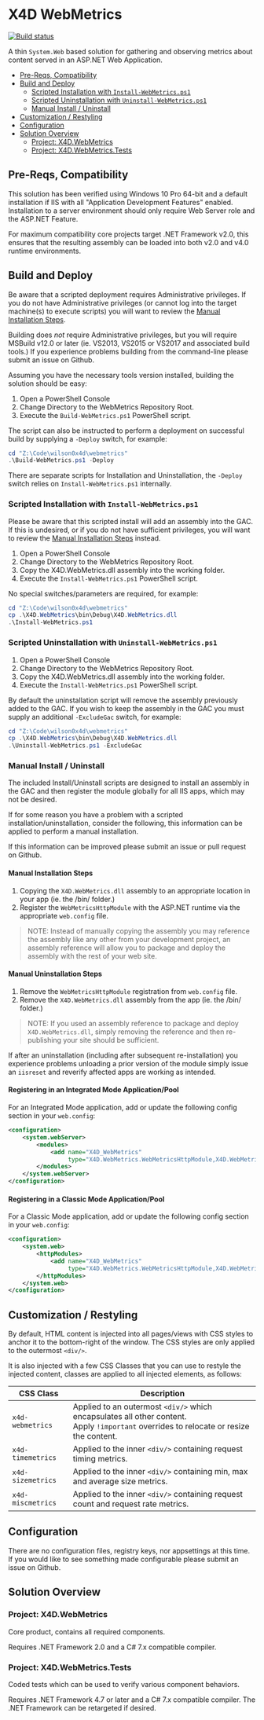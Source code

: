 # X4D WebMetrics 
[![Build status](https://ci.appveyor.com/api/projects/status/ljbqrs82depunl04/branch/master?svg=true)](https://ci.appveyor.com/project/wilson0x4d/webmetrics/branch/master)

A thin `System.Web` based solution for gathering and observing metrics about content served in an ASP.&shy;NET Web Application.

<!-- @import "[TOC]" {cmd="toc" depthFrom=2 depthTo=3 orderedList=false} -->
<!-- code_chunk_output -->

* [Pre-Reqs, Compatibility](#pre-reqs-compatibility)
* [Build and Deploy](#build-and-deploy)
	* [Scripted Installation with `Install-WebMetrics.ps1`](#scripted-installation-with-install-webmetricsps1)
	* [Scripted Uninstallation with `Uninstall-WebMetrics.ps1`](#scripted-uninstallation-with-uninstall-webmetricsps1)
	* [Manual Install / Uninstall](#manual-install-uninstall)
* [Customization / Restyling](#customization-restyling)
* [Configuration](#configuration)
* [Solution Overview](#solution-overview)
	* [Project: X4D.WebMetrics](#project-x4dwebmetrics)
	* [Project: X4D.WebMetrics.Tests](#project-x4dwebmetricstests)

<!-- /code_chunk_output -->


## Pre-Reqs, Compatibility

This solution has been verified using Windows 10 Pro 64-bit and a default installation if IIS with all "Application Development Features" enabled. Installation to a server environment should only require Web Server role and the ASP.&shy;NET Feature.

For maximum compatibility core projects target .NET Framework v2.0, this ensures that the resulting assembly can be loaded into both v2.0 and v4.0 runtime environments.


## Build and Deploy

Be aware that a scripted deployment requires Administrative privileges. If you do not have Administrative privileges (or cannot log into the target machine(s) to execute scripts) you will want to review the [Manual Installation Steps](#manual-install-uninstall).

Building does *not* require Administrative privileges, but you will require MSBuild v12.0 or later (ie. VS2013, VS2015 or VS2017 and associated build tools.) If you experience problems building from the command-line please submit an issue on Github.

Assuming you have the necessary tools version installed, building the solution should be easy:

1. Open a PowerShell Console
2. Change Directory to the WebMetrics Repository Root.
3. Execute the `Build-WebMetrics.ps1` PowerShell script.

The script can also be instructed to perform a deployment on successful build by supplying a `-Deploy` switch, for example:

```PowerShell
cd "Z:\Code\wilson0x4d\webmetrics"
.\Build-WebMetrics.ps1 -Deploy
```

There are separate scripts for Installation and Uninstallation, the `-Deploy` switch relies on `Install-WebMetrics.ps1` internally.


### Scripted Installation with `Install-WebMetrics.ps1`

Please be aware that this scripted install will add an assembly into the GAC. If this is undesired, or if you do not have sufficient privileges, you will want to review the [Manual Installation Steps](#manual-installation) instead.

1. Open a PowerShell Console
2. Change Directory to the WebMetrics Repository Root.
3. Copy the X4D.WebMetrics.dll assembly into the working folder.
3. Execute the `Install-WebMetrics.ps1` PowerShell script.

No special switches/parameters are required, for example:

```PowerShell
cd "Z:\Code\wilson0x4d\webmetrics"
cp .\X4D.WebMetrics\bin\Debug\X4D.WebMetrics.dll
.\Install-WebMetrics.ps1
```


### Scripted Uninstallation with `Uninstall-WebMetrics.ps1`

1. Open a PowerShell Console
2. Change Directory to the WebMetrics Repository Root.
3. Copy the X4D.WebMetrics.dll assembly into the working folder.
3. Execute the `Install-WebMetrics.ps1` PowerShell script.

By default the uninstallation script will remove the assembly previously added to the GAC. If you wish to keep the assembly in the GAC you must supply an additional `-ExcludeGac` switch, for example:

```PowerShell
cd "Z:\Code\wilson0x4d\webmetrics"
cp .\X4D.WebMetrics\bin\Debug\X4D.WebMetrics.dll
.\Uninstall-WebMetrics.ps1 -ExcludeGac
```

### Manual Install / Uninstall

The included Install/Uninstall scripts are designed to install an assembly in the GAC and then register the module globally for all IIS apps, which may not be desired. 

If for some reason you have a problem with a scripted installation/uninstallation, consider the following, this information can be applied to perform a manual installation.

If this information can be improved please submit an issue or pull request on Github.


#### Manual Installation Steps

1. Copying the `X4D.WebMetrics.dll` assembly to an appropriate location in your app (ie. the /bin/ folder.) 
2. Register the `WebMetricsHttpModule` with the ASP.&shy;NET runtime via the appropriate `web.config` file.

> NOTE: Instead of manually copying the assembly you may reference the assembly like any other from your development project, an assembly reference will allow you to package and deploy the assembly with the rest of your web site.


#### Manual Uninstallation Steps

1. Remove the `WebMetricsHttpModule` registration from `web.config` file.
2. Remove the `X4D.WebMetrics.dll` assembly from the app (ie. the /bin/ folder.)

> NOTE: If you used an assembly reference to package and deploy `X4D.WebMetrics.dll`, simply removing the reference and then re-publishing your site should be sufficient.

If after an uninstallation (including after subsequent re-installation) you experience problems unloading a prior version of the module simply issue an `iisreset` and reverify affected apps are working as intended.


#### Registering in an Integrated Mode Application/Pool

For an Integrated Mode application, add or update the following config section in your `web.config`:

```xml
<configuration>
    <system.webServer>
        <modules>
            <add name="X4D_WebMetrics" 
                 type="X4D.WebMetrics.WebMetricsHttpModule,X4D.WebMetrics" />
        </modules>
    </system.webServer>
</configuration>
```


#### Registering in a Classic Mode Application/Pool

For a Classic Mode application, add or update the following config section in your `web.config`:

```xml
<configuration>
    <system.web>
        <httpModules>
            <add name="X4D_WebMetrics" 
                 type="X4D.WebMetrics.WebMetricsHttpModule,X4D.WebMetrics" />
        </httpModules>
    </system.web>
</configuration>
```


## Customization / Restyling

By default, HTML content is injected into all pages/views with CSS styles to anchor it to the bottom-right of the window. The CSS styles are only applied to the outermost `<div/>`.

It is also injected with a few CSS Classes that you can use to restyle the injected content, classes are applied to all injected elements, as follows:

| CSS Class | Description |
|-|-|
| `x4d-webmetrics` | Applied to an outermost `<div/>` which encapsulates all other content.<br/>Apply `!important` overrides to relocate or resize the content. |
| `x4d-timemetrics` | Applied to the inner `<div/>` containing request timing metrics. |
| `x4d-sizemetrics` | Applied to the inner `<div/>` containing min, max and average size metrics. |
| `x4d-miscmetrics` | Applied to the inner `<div/>` containing request count and request rate metrics. |


## Configuration

There are no configuration files, registry keys, nor appsettings at this time. If you would like to see something made configurable please submit an issue on Github.


## Solution Overview
### Project: X4D.WebMetrics

Core product, contains all required components.

Requires .NET Framework 2.0 and a C# 7.x compatible compiler.


### Project: X4D.WebMetrics.Tests

Coded tests which can be used to verify various component behaviors.

Requires .NET Framework 4.7 or later and a C# 7.x compatible compiler. The .NET Framework can be retargeted if desired.

